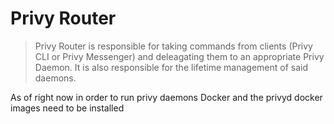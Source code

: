 # Privy Router

> Privy Router is responsible for taking commands from clients (Privy CLI or Privy Messenger) and deleagating them to an appropriate Privy Daemon. It is also responsible for the lifetime management of said daemons.

As of right now in order to run privy daemons Docker and the privyd docker images need to be installed

